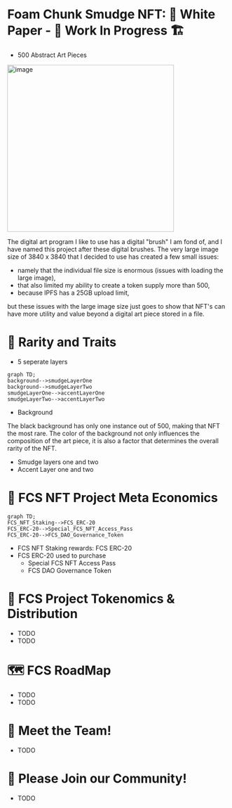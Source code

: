 # Foam Chunk Smudge NFT: 📃 White Paper - 🚧 Work In Progress 🏗
- 500 Abstract Art Pieces

<p><img align="center" src="https://user-images.githubusercontent.com/104662990/196208041-9e38bb66-8a96-4a82-b968-69870727985a.jpg" alt="image" 
width="380" height="380"   /></p>


The digital art program I like to use has a digital "brush" I am fond of, and I have named this project after these digital brushes.
The very large image size of 3840 x 3840 that I decided to use has created a few small issues:
- namely that the individual file size is enormous (issues with loading the large image), 
- that also limited my ability to create a token supply more than 500,
- because IPFS has a 25GB upload limit,

but these issues with the large image size just goes to show that NFT's can have more utility and value beyond a digital art piece stored in a file.

# 💎 Rarity and Traits

- 5 seperate layers

```mermaid
graph TD;
background-->smudgeLayerOne
background-->smudgeLayerTwo
smudgeLayerOne-->accentLayerOne
smudgeLayerTwo-->accentLayerTwo

```

- Background

The black background has only one instance out of 500, making that NFT the most rare.
The color of the background not only influences the composition of the art piece, it is also a factor that determines the overall rarity of the NFT.

- Smudge layers one and two
- Accent Layer one and two

# 🏦 FCS NFT Project Meta Economics
```mermaid
graph TD;
FCS_NFT_Staking-->FCS_ERC-20
FCS_ERC-20-->Special_FCS_NFT_Access_Pass
FCS_ERC-20-->FCS_DAO_Governance_Token

```

- FCS NFT Staking rewards: FCS ERC-20 
- FCS ERC-20 used to purchase
  - Special FCS NFT Access Pass
  - FCS DAO Governance Token
  
# 🚀 FCS Project Tokenomics & Distribution
- TODO
- TODO

# 🗺 FCS RoadMap
- TODO
- TODO

# 🤝 Meet the Team!
- TODO

# 🤝 Please Join our Community!
- TODO
